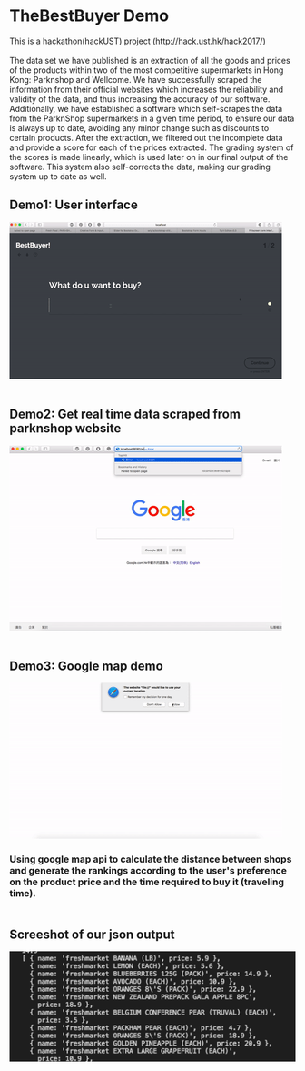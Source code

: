 # TheBestBuyer Demo
This is a hackathon(hackUST) project (http://hack.ust.hk/hack2017/)  
<br>
The data set we have published is an extraction of all the goods and prices of the products within two of the most competitive supermarkets in Hong Kong: Parknshop and Wellcome. We have successfully scraped the information from their official websites which increases the reliability and validity of the data, and thus increasing the accuracy of our software. Additionally, we have established a software which self-scrapes the data from the ParknShop supermarkets in a given time period, to ensure our data is always up to date, avoiding any minor change such as discounts to certain products. 
After the extraction, we filtered out the incomplete data and provide a score for each of the prices extracted. The grading system of the scores is made linearly, which is used later on in our final output of the software. This system also self-corrects the data, making our grading system up to date as well.<br>


## Demo1: User interface 
![alt text](./demo/gif/ui_demo.gif "Demo1") <br><br>

## Demo2: Get real time data scraped from parknshop website 
![alt text](./demo/gif/get_real_time_data_from_parknshop.gif "Demo2") <br><br>

## Demo3: Google map demo 
![alt text](./demo/gif/google_map_demo.gif "Demo3")
### Using google map api to calculate the distance between shops and generate the rankings according to the user's preference on the product price and the time required to buy it (traveling time). <br><br>

## Screeshot of our json output
![alt text](./demo/img/json_output.png "Demo4")
